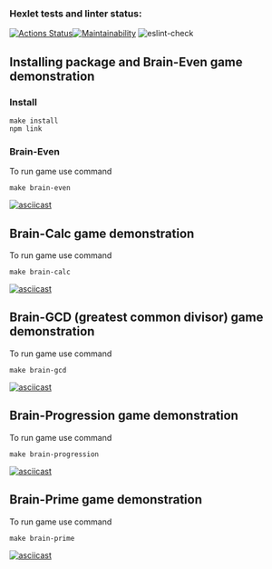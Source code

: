 ### Hexlet tests and linter status:
[![Actions Status](https://github.com/mikhaylov-ya/frontend-project-lvl1/workflows/hexlet-check/badge.svg)](https://github.com/mikhaylov-ya/frontend-project-lvl1/actions)[![Maintainability](https://api.codeclimate.com/v1/badges/a99a88d28ad37a79dbf6/maintainability)](https://codeclimate.com/github/codeclimate/codeclimate/maintainability)
![eslint-check](https://github.com/mikhaylov-ya/frontend-project-lvl1/actions/workflows/eslint.yml/badge.svg)

## Installing package and Brain-Even game demonstration
### Install
    make install
    npm link

### Brain-Even
To run game use command

    make brain-even

[![asciicast](https://asciinema.org/a/tq1jM4a85MjvshqbyFLCpMDbG.svg)](https://asciinema.org/a/tq1jM4a85MjvshqbyFLCpMDbG)

## Brain-Calc game demonstration
To run game use command

    make brain-calc

[![asciicast](https://asciinema.org/a/mlh64pLVF0OFAY73vgMWaeQzv.svg)](https://asciinema.org/a/mlh64pLVF0OFAY73vgMWaeQzv)

## Brain-GCD (greatest common divisor) game demonstration
To run game use command

    make brain-gcd

[![asciicast](https://asciinema.org/a/9bjLezadkv4MMvO6bS0536Jvz.svg)](https://asciinema.org/a/9bjLezadkv4MMvO6bS0536Jvz)

## Brain-Progression game demonstration
To run game use command

    make brain-progression

[![asciicast](https://asciinema.org/a/UGlQ8A1kordMmshd7ndakoDAJ.svg)](https://asciinema.org/a/UGlQ8A1kordMmshd7ndakoDAJ)

## Brain-Prime game demonstration
To run game use command

    make brain-prime

[![asciicast](https://asciinema.org/a/3lkRg49xzIgA3bicQ63WkxcHo.svg)](https://asciinema.org/a/3lkRg49xzIgA3bicQ63WkxcHo)
